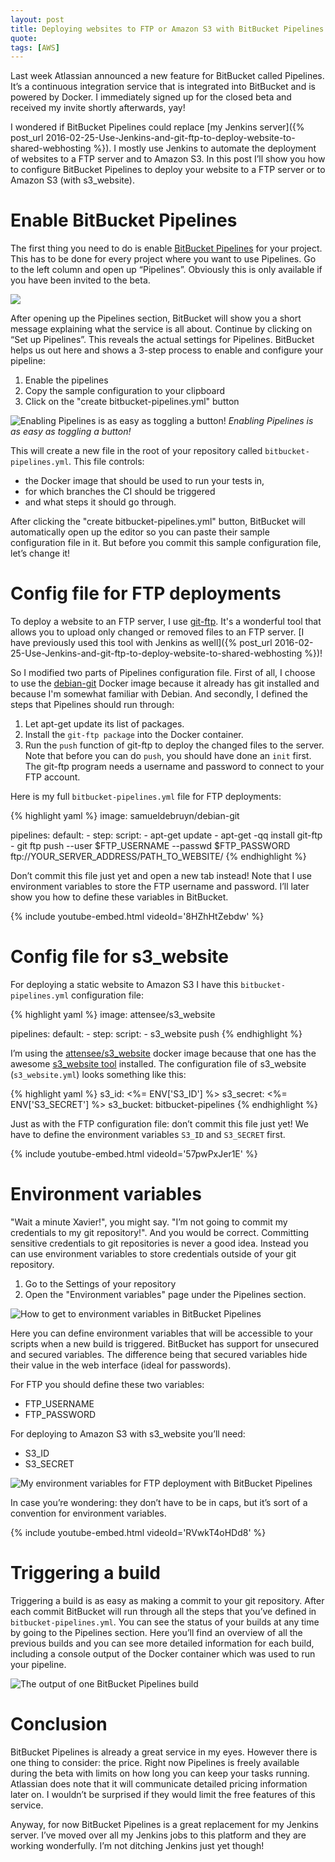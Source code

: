 ```yaml
---
layout: post
title: Deploying websites to FTP or Amazon S3 with BitBucket Pipelines
quote: 
tags: [AWS]
---
```


Last week Atlassian announced a new feature for BitBucket called Pipelines. It’s a continuous integration service that is integrated into BitBucket and is powered by Docker. I immediately signed up for the closed beta and received my invite shortly afterwards, yay!

I wondered if BitBucket Pipelines could replace [my Jenkins server]({% post_url 2016-02-25-Use-Jenkins-and-git-ftp-to-deploy-website-to-shared-webhosting %}). I mostly use Jenkins to automate the deployment of websites to a FTP server and to Amazon S3. In this post I’ll show you how to configure BitBucket Pipelines to deploy your website to a FTP server or to Amazon S3 (with s3_website).

<!--more-->

# Enable BitBucket Pipelines
The first thing you need to do is enable [BitBucket Pipelines](https://bitbucket.org/product/features/pipelines) for your project. This has to be done for every project where you want to use Pipelines. Go to the left column and open up “Pipelines”. Obviously this is only available if you have been invited to the beta.

![](/uploads/bitbucket-pipelines-ftp-s3/enable-1.png)

After opening up the Pipelines section, BitBucket will show you a short message explaining what the service is all about. Continue by clicking on “Set up Pipelines”. This reveals the actual settings for Pipelines. BitBucket helps us out here and shows a 3-step process to enable and configure your pipeline:

1. Enable the pipelines
1. Copy the sample configuration to your clipboard
1. Click on the "create bitbucket-pipelines.yml" button

![Enabling Pipelines is as easy as toggling a button!](/uploads/bitbucket-pipelines-ftp-s3/enable-3.png)
*Enabling Pipelines is as easy as toggling a button!*

This will create a new file in the root of your repository called ``bitbucket-pipelines.yml``. This file controls:

* the Docker image that should be used to run your tests in,
* for which branches the CI should be triggered 
* and what steps it should go through.

After clicking the "create bitbucket-pipelines.yml" button, BitBucket will automatically open up the editor so you can paste their sample configuration file in it. But before you commit this sample configuration file, let’s change it!


# Config file for FTP deployments
To deploy a website to an FTP server, I use [git-ftp](https://github.com/git-ftp/git-ftp). It's a wonderful tool that allows you to upload only changed or removed files to an FTP server. [I have previously used this tool with Jenkins as well]({% post_url 2016-02-25-Use-Jenkins-and-git-ftp-to-deploy-website-to-shared-webhosting %})!

So I modified two parts of Pipelines configuration file. First of all, I choose to use the [debian-git](https://hub.docker.com/r/samueldebruyn/debian-git/) Docker image because it already has git installed and because I'm somewhat familiar with Debian. And secondly, I defined the steps that Pipelines should run through:

1. Let apt-get update its list of packages.
2. Install the ``git-ftp package`` into the Docker container.
3. Run the ``push`` function of git-ftp to deploy the changed files to the server. Note that before you can do ``push``, you should have done an ``init`` first. The git-ftp program needs a username and password to connect to your FTP account.

Here is my full ``bitbucket-pipelines.yml`` file for FTP deployments:

{% highlight yaml %}
image: samueldebruyn/debian-git

pipelines:
  default:
    - step:
        script:
          - apt-get update
          - apt-get -qq install git-ftp
          - git ftp push --user $FTP_USERNAME --passwd $FTP_PASSWORD ftp://YOUR_SERVER_ADDRESS/PATH_TO_WEBSITE/
{% endhighlight %}

Don’t commit this file just yet and open a new tab instead! Note that I use environment variables to store the FTP username and password. I’ll later show you how to define these variables in BitBucket.

{% include youtube-embed.html videoId='8HZhHtZebdw' %}

# Config file for s3_website
For deploying a static website to Amazon S3 I have this ``bitbucket-pipelines.yml`` configuration file:

{% highlight yaml %}
image: attensee/s3_website

pipelines:
  default:
    - step:
        script:
          - s3_website push
{% endhighlight %}

I’m using the [attensee/s3_website](https://hub.docker.com/r/attensee/s3_website/) docker image because that one has the awesome [s3_website tool](https://github.com/laurilehmijoki/s3_website) installed. The configuration file of s3\_website (``s3_website.yml``) looks something like this:

{% highlight yaml %}
s3_id: <%= ENV['S3_ID'] %>
s3_secret: <%= ENV['S3_SECRET'] %>
s3_bucket: bitbucket-pipelines
{% endhighlight %}

Just as with the FTP configuration file: don’t commit this file just yet! We have to define the environment variables ``S3_ID`` and ``S3_SECRET`` first.

{% include youtube-embed.html videoId='57pwPxJer1E' %}

# Environment variables
"Wait a minute Xavier!", you might say. "I’m not going to commit my credentials to my git repository!". And you would be correct. Committing sensitive credentials to git repositories is never a good idea. Instead you can use environment variables to store credentials outside of your git repository.

1. Go to the Settings of your repository
1. Open the "Environment variables" page under the Pipelines section.

![How to get to environment variables in BitBucket Pipelines](/uploads/bitbucket-pipelines-ftp-s3/env-variables-1.png)

Here you can define environment variables that will be accessible to your scripts when a new build is triggered. BitBucket has support for unsecured and secured variables. The difference being that secured variables hide their value in the web interface (ideal for passwords).

For FTP you should define these two variables:

* FTP_USERNAME
* FTP_PASSWORD

For deploying to Amazon S3 with s3_website you’ll need:

* S3_ID
* S3_SECRET

![My environment variables for FTP deployment with BitBucket Pipelines](/uploads/bitbucket-pipelines-ftp-s3/env-variables-2.png)

In case you’re wondering: they don’t have to be in caps, but it’s sort of a convention for environment variables.

{% include youtube-embed.html videoId='RVwkT4oHDd8' %}


# Triggering a build
Triggering a build is as easy as making a commit to your git repository. After each commit BitBucket will run through all the steps that you’ve defined in ``bitbucket-pipelines.yml``. You can see the status of your builds at any time by going to the Pipelines section. Here you’ll find an overview of all the previous builds and you can see more detailed information for each build, including a console output of the Docker container which was used to run your pipeline.

![The output of one BitBucket Pipelines build](/uploads/bitbucket-pipelines-ftp-s3/build-output.png)


# Conclusion
BitBucket Pipelines is already a great service in my eyes. However there is one thing to consider: the price. Right now Pipelines is freely available during the beta with limits on how long you can keep your tasks running. Atlassian does note that it will communicate detailed pricing information later on. I wouldn’t be surprised if they would limit the free features of this service.

Anyway, for now BitBucket Pipelines is a great replacement for my Jenkins server. I’ve moved over all my Jenkins jobs to this platform and they are working wonderfully. I’m not ditching Jenkins just yet though!


